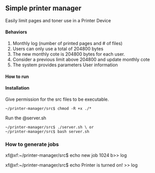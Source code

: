 ## Simple printer manager

Easily limit pages and toner use in a Printer Device


#### Behaviors

1. Monthly log (number of printed pages and # of files)
2. Users can only use a total of 204800 bytes
3. The new monthly cote is 204800 bytes for each user. 
4. Consider a previous limit above 204800 and update monthly cote 
5. The system provides parameters User information

#### How to run

#### Installation

Give permission for the src files to be executable.
```code
~/printer-manager/src$ chmod -R +x ./*

```
Run the @server.sh

```code
~/printer-manager/src$ ./server.sh \ or
~/printer-manager/src$ bash server.sh
```

### How to generate jobs
xf@xf:~/printer-manager/src$ echo new job 1024 b>> log

xf@xf:~/printer-manager/src$ echo Printer is turned on! >> log